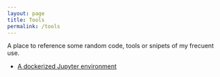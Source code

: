```yaml
---
layout: page
title: Tools
permalink: /tools
---
```


A place to reference some random code, tools or snipets of my frecuent use.

- [A dockerized Jupyter environment](https://github.com/betoscopio/dockerized-jupyter)


